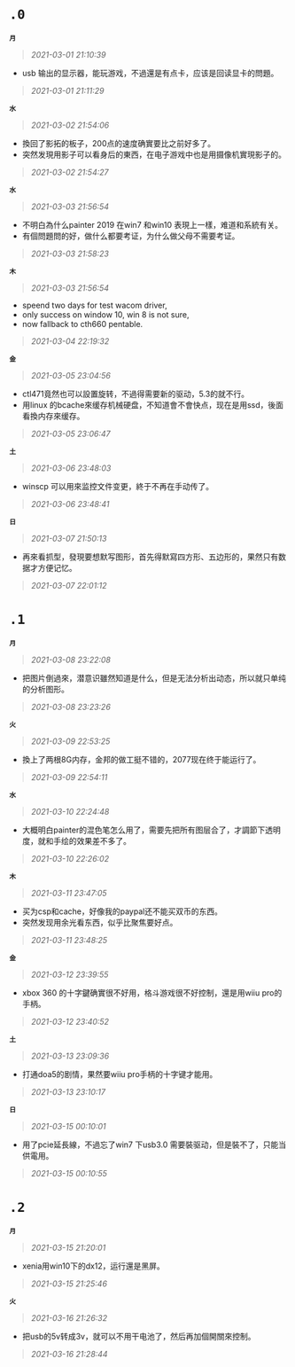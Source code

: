 **`.0`**
=========
**`月`**
>*2021-03-01 21:10:39*
- usb 输出的显示器，能玩游戏，不過還是有点卡，应该是回读显卡的問題。
>*2021-03-01 21:11:29*
 
**`水`**
>*2021-03-02 21:54:06*
- 換回了影拓的板子，200点的速度确實要比之前好多了。
- 突然发現用影子可以看身后的東西，在电子游戏中也是用摄像机實現影子的。
>*2021-03-02 21:54:27*

**`水`**
>*2021-03-03 21:56:54*
- 不明白為什么painter 2019 在win7 和win10 表現上一樣，难道和系統有关。
- 有個問題問的好，做什么都要考证，为什么做父母不需要考证。
>*2021-03-03 21:58:23*

**`木`**
>*2021-03-03 21:56:54*
- speend two days for test wacom driver,
- only success on window 10, win 8 is not sure,
- now fallback to cth660 pentable.
>*2021-03-04 22:19:32*

**`金`**
>*2021-03-05 23:04:56*
- ctl471竟然也可以設置旋转，不過得需要新的驱动，5.3的就不行。
- 用linux 的bcache來缓存机械硬盘，不知道會不會快点，现在是用ssd，後面看換内存來缓存。
>*2021-03-05 23:06:47*

**`土`**
>*2021-03-06 23:48:03*
- winscp 可以用來监控文件变更，終于不再在手动传了。
>*2021-03-06 23:48:41*

**`日`**
>*2021-03-07 21:50:13*
- 再來看抓型，發現要想默写图形，首先得默寫四方形、五边形的，果然只有数据才方便记忆。
>*2021-03-07 22:01:12*

**`.1`**
=========
**`月`**
>*2021-03-08 23:22:08*
- 把图片倒過來，潜意识雖然知道是什么，但是无法分析出动态，所以就只单纯的分析图形。
>*2021-03-08 23:23:26*

**`火`**
>*2021-03-09 22:53:25*
- 換上了两根8G内存，金邦的做工挺不错的，2077现在终于能运行了。
>*2021-03-09 22:54:11*

**`水`**
>*2021-03-10 22:24:48*
- 大概明白painter的混色笔怎么用了，需要先把所有图层合了，才調節下透明度，就和手绘的效果差不多了。
>*2021-03-10 22:26:02*

**`木`**
>*2021-03-11 23:47:05*
- 买为csp和cache，好像我的paypal还不能买双币的东西。
- 突然发现用余光看东西，似乎比聚焦要好点。
>*2021-03-11 23:48:25*

**`金`**
>*2021-03-12 23:39:55*
- xbox 360 的十字鍵确實很不好用，格斗游戏很不好控制，還是用wiiu pro的手柄。
>*2021-03-12 23:40:52*

**`土`**
>*2021-03-13 23:09:36*
- 打通doa5的剧情，果然要wiiu pro手柄的十字键才能用。
>*2021-03-13 23:10:17*

**`日`**
>*2021-03-15 00:10:01*
- 用了pcie延長線，不過忘了win7 下usb3.0 需要裝驱动，但是裝不了，只能当供電用。
>*2021-03-15 00:10:55*

**`.2`**
=========
**`月`**
>*2021-03-15 21:20:01*
- xenia用win10下的dx12，运行還是黑屏。
>*2021-03-15 21:25:46*

**`火`**
>*2021-03-16 21:26:32*
- 把usb的5v转成3v，就可以不用干电池了，然后再加個開關來控制。
>*2021-03-16 21:28:44*